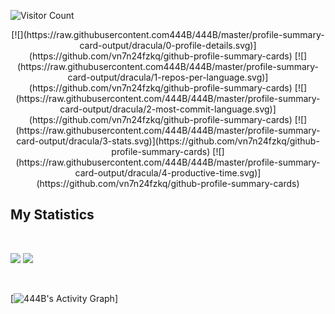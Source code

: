 

![Visitor Count](https://profile-counter.glitch.me/444B/count.svg)

<div align="center">
[![](https://raw.githubusercontent.com444B/444B/master/profile-summary-card-output/dracula/0-profile-details.svg)](https://github.com/vn7n24fzkq/github-profile-summary-cards)
[![](https://raw.githubusercontent.com444B/444B/master/profile-summary-card-output/dracula/1-repos-per-language.svg)](https://github.com/vn7n24fzkq/github-profile-summary-cards) 
[![](https://raw.githubusercontent.com/444B/444B/master/profile-summary-card-output/dracula/2-most-commit-language.svg)](https://github.com/vn7n24fzkq/github-profile-summary-cards)
[![](https://raw.githubusercontent.com/444B/444B/master/profile-summary-card-output/dracula/3-stats.svg)](https://github.com/vn7n24fzkq/github-profile-summary-cards) 
 [![](https://raw.githubusercontent.com/444B/444B/master/profile-summary-card-output/dracula/4-productive-time.svg)](https://github.com/vn7n24fzkq/github-profile-summary-cards)
</div>


## My Statistics

<br/>
<p align="left">
  <img width="49.5%" src="https://github-readme-stats.vercel.app/api?username=444B&show_icons=true&theme=gruvbox&hide_border=true" />
    <img width="49.5%" src="https://github-readme-streak-stats.herokuapp.com/?user=444B&theme=gruvbox&hide_border=true" />
  </a>
</p>
<br>

[![444B's Activity Graph](https://activity-graph.herokuapp.com/graph?username=444B&custom_title=444B's%20Contribution%20Graph&theme=gruvbox&bg_color=282828&hide_border=true&line=d1a01f&point=c58545)]







<!-- ### Hi there, I am 444B 👋

- 🔭 I’m currently working on Cardano Smart Contract Development and Mentoring Linux Workshops
- 🌱 I’m currently learning Blockchain and Unix
- 👯 I’m looking to collaborate on anything and make mistakes fast
 
- 📫 How to reach me: 444b+githubcontact1@pm.me


# Front End Tech

![HTML](https://img.shields.io/badge/-HTML5-e34c26?logo=html5&logoColor=white)
![CSS](https://img.shields.io/badge/-CSS3-2965f1?logo=css3&logoColor=white)
![JavaScript](https://img.shields.io/badge/-JavaScript-f0db4f?logo=javascript&logoColor=white)


## Back End Tech

![Python](https://img.shields.io/badge/-Python-306998?logo=python&logoColor=white)
![Flask](https://img.shields.io/badge/-Flask-2c2c2c?logo=flask&logoColor=white)
![Bash](https://img.shields.io/badge/Shell_Script-121011?style=for-the-badge&logo=gnu-bash&logoColor=white)

## Tooling

![Git](https://img.shields.io/badge/-Git-F05032?logo=git&logoColor=white)
![VSCode](https://img.shields.io/badge/-VSCode-007ACC?logo=visualstudiocode&logoColor=white)


## My GitHub stats

<a href="https://github.com/anuraghazra/github-readme-stats">
  <img align="center" src="https://github-readme-stats.vercel.app/api/top-langs/?username=444B&theme=tokyonight&layout=compact" />
</a>
<a href="https://github.com/anuraghazra/github-readme-stats">
  <img align="center" src="https://github-readme-stats.vercel.app/api?username=444B&theme=tokyonight&show_icons=true" />
</a>

<p align="left"> <img src="https://komarev.com/ghpvc/?username=444B&label=Profile%20views&color=0e75b6&style=flat" alt="444B" /> </p>

- 🤔 I’m looking for help with ...
- 💬 Ask me about
- ⚡ Fun fact: 
--->
